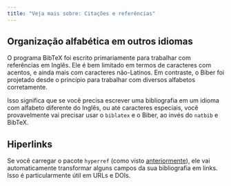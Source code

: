 ```yaml
---
title: "Veja mais sobre: Citações e referências"
---
```


## Organização alfabética em outros idiomas

O programa BibTeX foi escrito primariamente para trabalhar com referências em
Inglês.  Ele é bem limitado em termos de caracteres com acentos, e ainda mais
com caracteres não-Latinos.  Em contraste, o Biber foi projetado desde o
princípio para trabalhar com diversos alfabetos corretamente.

Isso significa que se você precisa escrever uma bibliografia em um idioma com
alfabeto diferente do Inglês, ou até caracteres especiais, você provavelmente
vai precisar usar o `biblatex` e o Biber, ao invés do `natbib` e BibTeX.

## Hiperlinks

Se você carregar o pacote `hyperref` (como visto [anteriormente](pt/more-09)),
ele vai automaticamente transformar alguns campos da sua bibliografia em links.
Isso é particularmente útil em URLs e DOIs.
